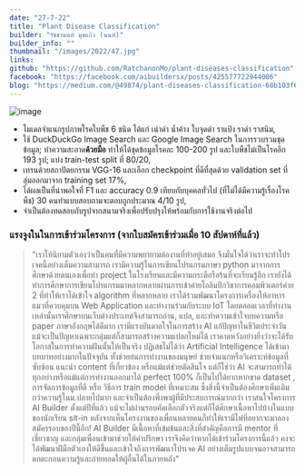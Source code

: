 ```yaml
---
date: "27-7-22"
title: "Plant Disease Classification"
builder: "รัชชานนท์ มุขแก้ว (นนท์)"
builder_info: ""
thumbnail: "/images/2022/47.jpg"
links:
github: "https://github.com/RatchanonMo/plant-diseases-classification"
facebook: "https://facebook.com/aibuildersx/posts/425577722944006"
blog: "https://medium.com/@49874/plant-diseases-classification-68b103f624d7"
---
```


![image](/images/2022/47.jpg)

-  โมเดลจำแนกรูปภาพโรคใบพืช 6 ชนิด ได้แก่ เน่าดำ น้ำค้าง ใบจุดดำ ราแป้ง ราดำ ราสนิม,
- ใช้ DuckDuckGo Image Search และ Google Image Search ในการรวบรวมชุดข้อมูล; ทำความสะอาด**ด้วยมือ** ทำให้ได้ชุดข้อมูลโรคละ 100-200 รูป และใบพืชไม่เป็นโรคอีก 193 รูป; แบ่ง train-test split ที่ 80/20,
- เทรนด้วยสถาปัตยกรรม VGG-16 และเลือก checkpoint ที่ดีที่สุดด้วย validation set ที่สุ่มออกมาจาก training set 17%,
- ได้ผลเป็นที่น่าพอใจที่ F1 และ accuracy 0.9 เทียบกับบุคคลทั่วไป (ที่ไม่ได้มีความรู้เรื่องโรคพืช) 30 คนทำแบบสอบถามจะตอบถูกประมาณ 4/10 รูป,
- จำเป็นต้องทดสอบกับรูปจากสนามจริงเพื่อปรับปรุงให้พร้อมกับการใช้งานจริงต่อไป

### แรงจูงในในการเข้าร่วมโครงการ (จากใบสมัครเข้าร่วมเมื่อ 10 สัปดาห์ที่แล้ว)

> "เราให้นิยามตัวเองว่าเป็นคนที่มีความพยายามต่องานที่ทำอยู่เสมอ จึงมั่นใจได้ว่าเราจะทำโปรเจคนี้อย่างเต็มความสามารถ เรามีความรู้ในการเขียนโปรแกรมภาษา python มาจากการศึกษาด้วยตนเองเพื่อทำ project ในโรงเรียนและมีความกระตือรือร้นที่จะเรียนรู้อีก เรายังได้ทำการศึกษาการเขียนโปรแกรมมาหลากหลายผ่านการเข้าค่ายโอลิมปิกวิชาการคอมพิวเตอร์ค่าย 2 ที่ทำให้เราได้เข้าใจ algorithm ที่หลากหลาย เราได้ร่วมพัฒนาโครงการเครื่องให้อาหารแมวที่ควบคุมบน Web Application และทำงานร่วมกับระบบ IoT โดยตลอดเวลาที่ทำงานเหล่านั้นเราศึกษาบนเว็บต่างประเทศจึงสามารถอ่าน, แปล, และทำความเข้าใจบทความหรือ paper ภาษาอังกฤษได้ดีมาก เรามีแรงบันดาลใจในการสร้าง AI แก้ปัญหาในชีวิตประจำวัน แม้จะเป็นปัญหาเฉพาะกลุ่มแต่ก็สามารถสร้างความแปลกใหม่ได้ เราคาดหวังอย่างยิ่งว่าจะได้รับโอกาสในการทำความฝันนั้นให้เป็นจริง  ปฏิเสธไม่ได้ว่า Artificial Intelligence ได้เข้ามาบทบาทอย่างมากในปัจจุบัน ทั้งช่วยย่นการทำงานของมนุษย์ ช่วยจำแนกหรือวิเคราะห์ข้อมูลที่ซับซ้อน แนะนำ content ที่เกี่ยวข้อง หรือแม้แต่ช่วยตัดสินใจ แต่ก็ใช่ว่า AI จะสามารถทำได้ทุกอย่างหรือแม้แต่การทำงานออกมาได้ perfect 100% ก็เป็นไปได้ยากหากขาด dataset , การจัดการข้อมูลที่ดี หรือ วิธีการ train model ที่เหมาะสม ซึ่งสิ่งนี้จำเป็นต้องศึกษาเพิ่มเติมกว่าความรู้ในม.ปลายไปมาก และจำเป็นต้องพึ่งพาผู้ที่มีประสบการณ์มากกว่า  เราสนใจโครงการ AI Builder ตั้งแต่ปีที่แล้ว แม้จะไม่ผ่านรอบคัดเลือกตัวจริงแต่ก็ได้ศึกษาเนื้อหาไปบ้างในแบบของนักเรียน sit-in หลังจากเห็นโครงงานของเพื่อนหลายคนก็ทำให้เรามีไฟที่อยากจะมาลองสมัครรอบของปีนี้อีก! AI Builder มีเนื้อหาที่เข้มข้นและสิ่งที่สำคัญคือการมี mentor ที่เชี่ยวชาญ และกลุ่มเพื่อนเข้ามาช่วยให้คำปรึกษา เราจึงคิดว่าหากได้เข้าร่วมโครงการนี้แล้ว คงจะได้พัฒนาฝีมือตัวเองให้ดีขึ้นและเข้าใจถึงการพัฒนาโปรเจค AI อย่างเต็มรูปแบบจนอาจสามารถตกตะกอนความรู้และถ่ายทอดให้ผู้อื่นได้ในภายหลัง"
